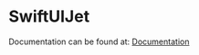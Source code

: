 # SwiftUIJet

Documentation can be found at: [Documentation](https://teeserted.github.io/SwiftUIJetDocs)
